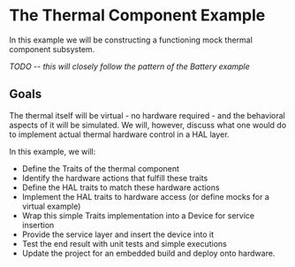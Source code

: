 # The Thermal Component Example

In this example we will be constructing a functioning mock thermal component subsystem.

_TODO -- this will closely follow the pattern of the Battery example_

## Goals

The thermal itself will be virtual - no hardware required - and the behavioral aspects of it will be simulated.
We will, however, discuss what one would do to implement actual thermal hardware control in a HAL layer.

In this example, we will:

- Define the Traits of the thermal component
- Identify the hardware actions that fulfill these traits
- Define the HAL traits to match these hardware actions
- Implement the HAL traits to hardware access (or define mocks for a virtual example)
- Wrap this simple Traits implementation into a Device for service insertion
- Provide the service layer and insert the device into it
- Test the end result with unit tests and simple executions
- Update the project for an embedded build and deploy onto hardware.

